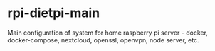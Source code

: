 # rpi-dietpi-main
Main configuration of system for home raspberry pi server - docker, docker-compose, nextcloud, openssl, openvpn, node server, etc.
